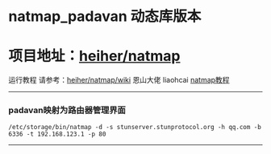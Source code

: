 # natmap_padavan 动态库版本

# 项目地址：[heiher/natmap](https://github.com/heiher/natmap)

运行教程 请参考：[heiher/natmap/wiki](https://github.com/heiher/natmap/wiki)
恩山大佬 liaohcai [natmap教程](https://www.right.com.cn/forum/forum.php?mod=viewthread&tid=8369948&page=1&extra=#pid20219385
)

------------------------------------------------------------------------------

### padavan映射为路由器管理界面
```shell
/etc/storage/bin/natmap -d -s stunserver.stunprotocol.org -h qq.com -b 6336 -t 192.168.123.1 -p 80
```
------------------------------------------------------------------------------

